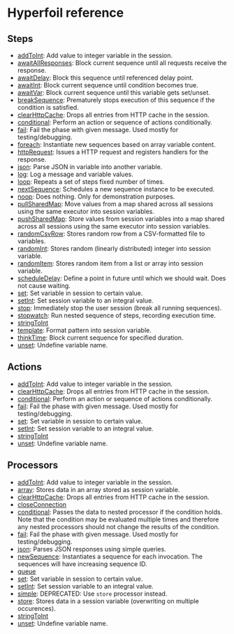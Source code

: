 # Hyperfoil reference



## Steps
* [addToInt](./step_addToInt.html): Add value to integer variable in the session.
* [awaitAllResponses](./step_awaitAllResponses.html): Block current sequence until all requests receive the response.
* [awaitDelay](./step_awaitDelay.html): Block this sequence until referenced delay point.
* [awaitInt](./step_awaitInt.html): Block current sequence until condition becomes true.
* [awaitVar](./step_awaitVar.html): Block current sequence until this variable gets set/unset.
* [breakSequence](./step_breakSequence.html): Prematurely stops execution of this sequence if the condition is satisfied.
* [clearHttpCache](./step_clearHttpCache.html): Drops all entries from HTTP cache in the session.
* [conditional](./step_conditional.html): Perform an action or sequence of actions conditionally.
* [fail](./step_fail.html): Fail the phase with given message. Used mostly for testing/debugging.
* [foreach](./step_foreach.html): Instantiate new sequences based on array variable content.
* [httpRequest](./step_httpRequest.html): Issues a HTTP request and registers handlers for the response.
* [json](./step_json.html): Parse JSON in variable into another variable.
* [log](./step_log.html): Log a message and variable values.
* [loop](./step_loop.html): Repeats a set of steps fixed number of times. 
* [nextSequence](./step_nextSequence.html): Schedules a new sequence instance to be executed.
* [noop](./step_noop.html): Does nothing. Only for demonstration purposes.
* [pullSharedMap](./step_pullSharedMap.html): Move values from a map shared across all sessions using the same executor into session variables. 
* [pushSharedMap](./step_pushSharedMap.html): Store values from session variables into a map shared across all sessions using the same executor into session variables. 
* [randomCsvRow](./step_randomCsvRow.html): Stores random row from a CSV-formatted file to variables.
* [randomInt](./step_randomInt.html): Stores random (linearly distributed) integer into session variable.
* [randomItem](./step_randomItem.html): Stores random item from a list or array into session variable.
* [scheduleDelay](./step_scheduleDelay.html): Define a point in future until which we should wait. Does not cause waiting.
* [set](./step_set.html): Set variable in session to certain value.
* [setInt](./step_setInt.html): Set session variable to an integral value.
* [stop](./step_stop.html): Immediately stop the user session (break all running sequences).
* [stopwatch](./step_stopwatch.html): Run nested sequence of steps, recording execution time.
* [stringToInt](./step_stringToInt.html)
* [template](./step_template.html): Format pattern into session variable.
* [thinkTime](./step_thinkTime.html): Block current sequence for specified duration.
* [unset](./step_unset.html): Undefine variable name.


## Actions
* [addToInt](./action_addToInt.html): Add value to integer variable in the session.
* [clearHttpCache](./action_clearHttpCache.html): Drops all entries from HTTP cache in the session.
* [conditional](./action_conditional.html): Perform an action or sequence of actions conditionally.
* [fail](./action_fail.html): Fail the phase with given message. Used mostly for testing/debugging.
* [set](./action_set.html): Set variable in session to certain value.
* [setInt](./action_setInt.html): Set session variable to an integral value.
* [stringToInt](./action_stringToInt.html)
* [unset](./action_unset.html): Undefine variable name.


## Processors
* [addToInt](./processor_addToInt.html): Add value to integer variable in the session.
* [array](./processor_array.html): Stores data in an array stored as session variable.
* [clearHttpCache](./processor_clearHttpCache.html): Drops all entries from HTTP cache in the session.
* [closeConnection](./processor_closeConnection.html)
* [conditional](./processor_conditional.html): Passes the data to nested processor if the condition holds. Note that the condition may be evaluated multiple times and therefore any nested processors should not change the results of the condition.
* [fail](./processor_fail.html): Fail the phase with given message. Used mostly for testing/debugging.
* [json](./processor_json.html): Parses JSON responses using simple queries.
* [newSequence](./processor_newSequence.html): Instantiates a sequence for each invocation. The sequences will have increasing sequence ID.
* [queue](./processor_queue.html)
* [set](./processor_set.html): Set variable in session to certain value.
* [setInt](./processor_setInt.html): Set session variable to an integral value.
* [simple](./processor_simple.html): DEPRECATED: Use <code>store</code> processor instead.
* [store](./processor_store.html): Stores data in a session variable (overwriting on multiple occurences).
* [stringToInt](./processor_stringToInt.html)
* [unset](./processor_unset.html): Undefine variable name.
